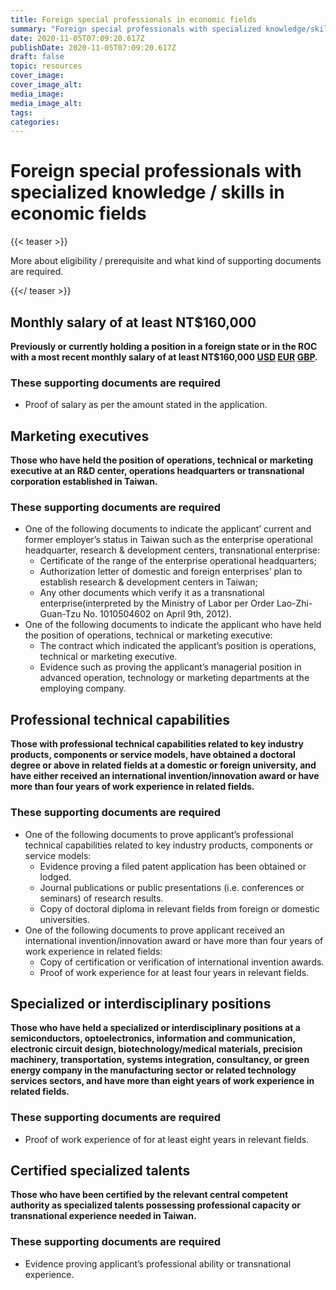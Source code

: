 ```yaml
---
title: Foreign special professionals in economic fields
summary: "Foreign special professionals with specialized knowledge/skills in economic fields (Eligibility / prerequisite & Supporting Documents Required)"
date: 2020-11-05T07:09:20.617Z
publishDate: 2020-11-05T07:09:20.617Z
draft: false
topic: resources
cover_image:
cover_image_alt:
media_image:
media_image_alt:
tags:
categories:
---
```


# Foreign special professionals with specialized knowledge / skills in economic fields

{{< teaser >}}

More about eligibility / prerequisite and what kind of supporting documents are required.

{{</ teaser >}}

## Monthly salary of at least NT$160,000

**Previously or currently holding a position in a foreign state or in the ROC with a most recent monthly salary of at least NT$160,000 [USD](https://www.xe.com/currencyconverter/convert/?Amount=160%2C000&From=TWD&To=USD) [EUR](https://www.xe.com/currencyconverter/convert/?Amount=160%2C000&From=TWD&To=EUR) [GBP](https://www.xe.com/currencyconverter/convert/?Amount=160%2C000&From=TWD&To=GBP).**

### These supporting documents are required

- Proof of salary as per the amount stated in the application.

## Marketing executives

**Those who have held the position of operations, technical or marketing executive at an R&D center, operations headquarters or transnational corporation established in Taiwan.**

### These supporting documents are required

- One of the following documents to indicate the applicant’ current and former employer’s status in Taiwan such as the enterprise operational headquarter, research & development centers, transnational enterprise:
  - Certificate of the range of the enterprise operational headquarters;
  - Authorization letter of domestic and foreign enterprises’ plan to establish research & development centers in Taiwan; 
  - Any other documents which verify it as a transnational enterprise(interpreted by the Ministry of Labor per Order Lao-Zhi-Guan-Tzu No. 1010504602 on April 9th, 2012).
- One of the following documents to indicate the applicant who have held the position of operations, technical or marketing executive:
  - The contract which indicated the applicant’s position is operations, technical or marketing executive.
  - Evidence such as proving the applicant’s managerial position in advanced operation, technology or marketing departments at the employing company.

## Professional technical capabilities

**Those with professional technical capabilities related to key industry products, components or service models, have obtained a doctoral degree or above in related fields at a domestic or foreign university, and have either received an international invention/innovation award or have more than four years of work experience in related fields.**

### These supporting documents are required

- One of the following documents to prove applicant’s professional technical capabilities related to key industry products, components or service models:
  - Evidence proving a filed patent application has been obtained or lodged.
  - Journal publications or public presentations (i.e. conferences or seminars) of research results.
  - Copy of doctoral diploma in relevant fields from foreign or domestic universities.
- One of the following documents to prove applicant received an international invention/innovation award or have more than four years of work experience in related fields:
  - Copy of certification or verification of international invention awards.
  - Proof of work experience for at least four years in relevant fields.
  
## Specialized or interdisciplinary positions
  
**Those who have held a specialized or interdisciplinary positions at a semiconductors, optoelectronics, information and communication, electronic circuit design, biotechnology/medical materials, precision machinery, transportation, systems integration, consultancy, or green energy company in the manufacturing sector or related technology services sectors, and have more than eight years of work experience in related fields.**
  
### These supporting documents are required

- Proof of work experience of for at least eight years in relevant fields.

## Certified specialized talents

**Those who have been certified by the relevant central competent authority as specialized talents possessing professional capacity or transnational experience needed in Taiwan.**

### These supporting documents are required

- Evidence proving applicant’s professional ability or transnational experience.